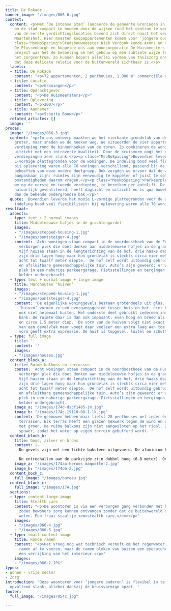 ```yaml
---
title: De Rokade
banner_image: "/images/066-6.jpg"
context:
  content: <p>Met ‘De Intense Stad’ lanceerde de gemeente Groningen in 2003 een project
    om de stad compact te houden door de wijken rond het centrum te verdichten. Een
    van de eerste verdichtingslocaties bevond zich direct naast het verpleeg- en verzorgingstehuis
    Maartenshof. Hier moesten koopappartementen komen voor ‘jongere ouderen’.</p><p
    class="MsoNoSpacing">Stadsbouwmeester Niek Verdonk kende Arons en Gelauff van
    De Plussenburgh en koppelde ons aan wooncorporatie De Huismeesters. Ook bij dit
    project was het de bedoeling om het gebouw op een subtiele wijze te koppelen aan
    het zorgcentrum. Zo kunnen kopers allerlei vormen van thuiszorg ontvangen, zonder
    dat deze delicate relatie voor de buitenwereld zichtbaar is.</p>
  labels:
  - title: De Rokade
    content: "<p>72 appartementen, 2 penthouses, 1.000 m² commerciële ruimte, 72 parkeerplekken</p>"
  - title: Locatie
    content: "<p>Groningen</p>"
  - title: Opdrachtgever
    content: "<p>De Huismeersters</p>"
  - title: Oplevering
    content: "<p>2007</p>"
  - title: Aannemer
    content: "<p>Schutte Bouw</p>"
  related_articles: []
  image: ''
proces:
  image: "/images/066-3.jpg"
  content: '<p>In ons ontwerp maakten we het vierkante grondvlak van de flat iets
    groter, maar sneden we de hoeken weg. We situeerden de vier appartementen op elke
    verdieping rond de binnenhoeken van de toren. Zo combineren de woningen het mooie
    uitzicht met een introverte kwaliteit. Door de kruisvorm oogt het gebouw van 21
    verdiepingen zeer slank.</p><p class="MsoNoSpacing">Bovendien leverde het mooie
    L-vormige plattegronden voor de woningen. De indeling bood veel flexibiliteit:
    bij oplevering waren alle 76 woningen verschillend, passend bij de uiteenlopende
    behoeften van deze oudere doelgroep. Ook zorgden we ervoor dat de woningen naderhand
    aanpasbaar zijn: ruimtes zijn eenvoudig te koppelen of juist te splitsen wanneer
    omstandigheden daarom vragen.</p><p class="MsoNoSpacing">Parkeerplaatsen situeerden
    we op de eerste en tweede verdieping, te bereiken per autolift. De garage wordt
    natuurlijk geventileerd, heeft daglicht en uitzicht en is qua bouwkosten goedkoper
    dan de bekende ondergrondse bak.</p>'
  quote: 'Bovendien leverde het mooie L-vormige plattegronden voor de woningen. De
    indeling bood veel flexibiliteit: bij oplevering waren alle 76 woningen verschillend.'
resultaat:
  aspects:
  - type: text + 2 normal images
    title: Middeleeuwse hofjes in de grachtengordel
    images:
    - "/images/stepped-housing-1.jpg"
    - "/images/pontsteiger-4.jpg"
    content: 'Acht woningen staan compact in de noordoosthoek van de Funenhof: een
      verborgen plek die doet denken aan middeleeuwse hofjes in de grachtengordel.
      Vijf huizen staan in de lengterichting van de hof, drie haaks daarop. Alle woningen
      zijn drie lagen hoog maar hun grondvlak is slechts circa vier meter breed, bij
      acht tot twaalf meter diepte.  De hof zelf wordt uitbundig gebruikt, als veilige
      en afsluitbare gemeenschappelijke tuin. Auto’s zijn geweerd: er was voldoende
      plek in een naburige parkeergarage. Fietsstallingen en bergingen zijn in een
      kelder ondergebracht.'
  - type: text + normal image + large image
    title: Hardhouten ‘huiven’
    images:
    - "/images/stepped-housing-1.jpg"
    - "/images/pontsteiger-4.jpg"
    content: 'De eigenlijke woninggevels bestaan grotendeels uit glas. De hardhouten
      ‘huiven’ vormen ze een overgangsgebied tussen huis en hof: niet binnen maar
      ook niet helemaal buiten. Het onderste deel gebruikt iedereen inmiddels als
      bank. De ruimte daar is dan ook imposant: even hoog en breed als de huizen,
      en circa 1,5 meter diep.  De vorm van de huiven volgt niet exact de contouren
      van een gevelvlak maar voegt daar veeleer een extra laag aan toe. Die eigen
      vorm geeft extra expressie. De huif is topgevel, luifel en schutting ineen.'
  - type: full image
    title: ''
    content: ''
    images:
    - "/images/houses.jpg"
  content_block_a:
    title: Ruime balkons en terrassen
    conten: 'Acht woningen staan compact in de noordoosthoek van de Funenhof: een
      verborgen plek die doet denken aan middeleeuwse hofjes in de grachtengordel.
      Vijf huizen staan in de lengterichting van de hof, drie haaks daarop. Alle woningen
      zijn drie lagen hoog maar hun grondvlak is slechts circa vier meter breed, bij
      acht tot twaalf meter diepte.  De hof zelf wordt uitbundig gebruikt, als veilige
      en afsluitbare gemeenschappelijke tuin. Auto’s zijn geweerd: er was voldoende
      plek in een naburige parkeergarage. Fietsstallingen en bergingen zijn in een
      kelder ondergebracht.'
    image_a: "/images/174d-dscf1485-jm.jpg"
    image_b: "/images/174c-19110-08-1-lk.jpg"
    content: 'De gebouwen hebben maar liefst 28 penthouses met ieder één of meerdere
      terrassen. Elk terras heeft een glazen hekwerk tegen de wind en daarbuiten bakken
      met groen. De ruime balkons zijn niet aangesloten op het riool. Ze hebben een
      spuwer, zodat het water op eigen terrein gebufferd wordt. '
  content_block_b:
    title: Goud, zilver en brons
    content: |-
      De gevels zijn met een lichte baksteen uitgevoerd. De aluminium kozijnen zijn aan één zijde voorzien van een strook koper, brons of zink, wat de gebouwen verschillende kleuraccenten geeft. De referentie naar het goud, zilver en brons van sporthelden was een gelukkig toeval.

      De entreehallen aan de parkzijde zijn dubbel hoog (6.8 meter). Onder de gebouwen bevindt zich een grote parkeerkelder voor 112 auto’s, maar ook voor 640 fietsen.
    image_a: "/images/174aa-heroes_maquette-2.jpg"
    image_b: "/images/174bb-2.jpg"
  content_bock_c:
    full_image: "/images/bureau.jpg"
  content_block_c:
    full_image: "/images/174.jpg"
  sections:
  - type: content-large-image
    title: Stealth care
    content: "<p>De woontoren is via een verborgen gang verbonden met het zorgcentrum,
      zodat bewoners zorg kunnen ontvangen zonder dat de buitenwereld dit hoeft te
      weten. Een fraai staaltje <em>stealth care.</em></p>"
    images:
    - "/images/066-4.jpg"
    - "/images/066-5.jpg"
  - type: small-content-image
    title: Ronde ramen
    content: "<p>Het vroeg nog wat technisch vernuft om het regenwater uit de ronde
      ramen af te voeren, maar de ramen bleken van buiten een eyecatcher en van binnen
      een verrijking van het interieur.</p>"
    images:
    - "/images/066-2.JPG"
types:
- Wonen - vrije sector
- Zorg
introduction: 'Deze woontoren voor ‘jongere ouderen’ is flexibel in te delen en oogt
  opvallend slank; allebei dankzij de kruisvormige opzet. '
footer:
  full_image: "/images/054c.jpg"

---
```

